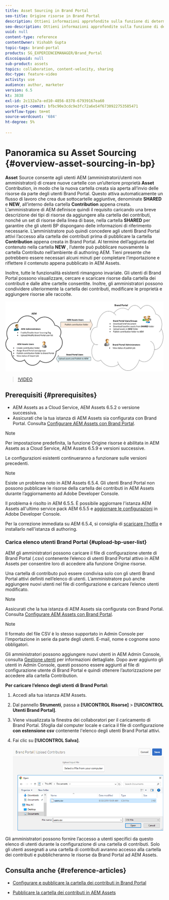 ```yaml
---
title: Asset Sourcing in Brand Portal
seo-title: Origine risorse in Brand Portal
description: Ottieni informazioni approfondite sulla funzione di determinazione origine delle risorse rilasciata in Adobe Experience Manager Assets Brand Portal.
seo-description: Ottieni informazioni approfondite sulla funzione di determinazione origine delle risorse rilasciata in Adobe Experience Manager Assets Brand Portal.
uuid: null
content-type: reference
contentOwner: Vishabh Gupta
topic-tags: brand-portal
products: SG_EXPERIENCEMANAGER/Brand_Portal
discoiquuid: null
sub-product: assets
topics: collaboration, content-velocity, sharing
doc-type: feature-video
activity: use
audience: author, marketer
version: 6.5
kt: 3838
exl-id: 2c132a7a-ed10-4856-8378-67939167ea60
source-git-commit: bfbc90e3cdc9e3fc72a6e54f6730922753585471
workflow-type: tm+mt
source-wordcount: '684'
ht-degree: 5%

---
```


# Panoramica su Asset Sourcing {#overview-asset-sourcing-in-bp}

**Asset** Source consente agli utenti AEM (amministratori/utenti non amministratori) di creare nuove cartelle con un’ulteriore proprietà  **Asset** Contribution, in modo che la nuova cartella creata sia aperta all’invio delle risorse da parte degli utenti Brand Portal. Questo attiva automaticamente un flusso di lavoro che crea due sottocartelle aggiuntive, denominate **SHARED** e **NEW**, all’interno della cartella **Contribution** appena creata. L’amministratore di AEM definisce quindi il requisito caricando una breve descrizione dei tipi di risorse da aggiungere alla cartella dei contributi, nonché un set di risorse della linea di base, nella cartella **SHARED** per garantire che gli utenti BP dispongano delle informazioni di riferimento necessarie. L’amministratore può quindi concedere agli utenti Brand Portal attivi l’accesso alla cartella dei contributi prima di pubblicare la cartella **Contribution** appena creata in Brand Portal. Al termine dell’aggiunta del contenuto nella cartella **NEW** , l’utente può pubblicare nuovamente la cartella Contributo nell’ambiente di authoring AEM. Tieni presente che potrebbero essere necessari alcuni minuti per completare l’importazione e riflettere il contenuto appena pubblicato in AEM Assets.

Inoltre, tutte le funzionalità esistenti rimangono invariate. Gli utenti di Brand Portal possono visualizzare, cercare e scaricare risorse dalla cartella dei contributi e dalle altre cartelle consentite. Inoltre, gli amministratori possono condividere ulteriormente la cartella dei contributi, modificare le proprietà e aggiungere risorse alle raccolte.

![Origine risorse Brand Portal](assets/asset-sourcing.png)

>[!VIDEO](https://video.tv.adobe.com/v/29365/?quality=12)

## Prerequisiti {#prerequisites}

* AEM Assets as a Cloud Service, AEM Assets 6.5.2 o versione successiva.
* Assicurati che la tua istanza di AEM Assets sia configurata con Brand Portal. Consulta [Configurare AEM Assets con Brand Portal](../using/configure-aem-assets-with-brand-portal.md).

<!--
* Ensure that your Brand Portal tenant is configured with one AEM Assets author instance.
-->

>[!NOTE]
>
>Per impostazione predefinita, la funzione Origine risorse è abilitata in AEM Assets as a Cloud Service, AEM Assets 6.5.9 e versioni successive.
>
>Le configurazioni esistenti continueranno a funzionare sulle versioni precedenti.

>[!NOTE]
>
>Esiste un problema noto in AEM Assets 6.5.4. Gli utenti Brand Portal non possono pubblicare le risorse della cartella dei contributi in AEM Assets durante l’aggiornamento ad Adobe Developer Console.
>
>Il problema è risolto in AEM 6.5.5. È possibile aggiornare l&#39;istanza AEM Assets all&#39;ultimo service pack AEM 6.5.5 e [aggiornare le configurazioni](https://docs.adobe.com/content/help/it-IT/experience-manager-65/assets/brandportal/configure-aem-assets-with-brand-portal.html#upgrade-integration-65) in Adobe Developer Console.
>
>Per la correzione immediata su AEM 6.5.4, si consiglia di [scaricare l&#39;hotfix](https://www.adobeaemcloud.com/content/marketplace/marketplaceProxy.html?packagePath=/content/companies/public/adobe/packages/cq650/hotfix/cq-6.5.0-hotfix-33041) e installarlo nell&#39;istanza di authoring.

<!--
## Configure Asset Sourcing {#configure-asset-sourcing}

**Asset Sourcing** is configured from within the AEM Assets author instance. The administrators can enable the Asset Sourcing feature flag configuration from the **AEM Web Console Configuration** and upload the active Brand Portal users list in **AEM Assets**.

>[!NOTE]
>
>Asset Sourcing is by default enabled on AEM Assets as a Cloud Service. The AEM administrator can directly upload the active Brand Portal users to allow them access to the Asset Sourcing feature.

>[!NOTE]
>
>Before you begin with the configuration, ensure that your AEM Assets instance is configured with Brand Portal. See, [Configure AEM Assets with Brand Portal](../using/configure-aem-assets-with-brand-portal.md). 

The following video demonstrates, how to configure Asset Sourcing on your AEM Assets author instance:

>[!VIDEO](https://video.tv.adobe.com/v/29771)
-->

<!--
### Enable Asset Sourcing {#enable-asset-sourcing}

AEM administrators can enable the Asset Sourcing feature flag from within the AEM Web Console Configuration (a.k.a Configuration Manager).

>[!NOTE]
>
>This step is not applicable for AEM Assets as a Cloud Service.


**To enable Asset Sourcing:**
1. Log in to your AEM Assets author instance and open Configuration Manager. 
Default URL: http:// localhost:4502/system/console/configMgr.
1. Search using the keyword **Asset Sourcing** to locate **[!UICONTROL Asset Sourcing Feature Flag Config]**.
1. Click **[!UICONTROL Asset Sourcing Feature Flag Config]** to open the configuration window.
1. Select the **[!UICONTROL feature.flag.active.status]** check box.
1. Click **[!UICONTROL Save]**.

![](assets/enable-asset-sourcing.png)
-->


### Carica elenco utenti Brand Portal {#upload-bp-user-list}

AEM gli amministratori possono caricare il file di configurazione utente di Brand Portal (.csv) contenente l’elenco di utenti Brand Portal attivo in AEM Assets per consentire loro di accedere alla funzione Origine risorse.

Una cartella di contributo può essere condivisa solo con gli utenti Brand Portal attivi definiti nell’elenco di utenti. L’amministratore può anche aggiungere nuovi utenti nel file di configurazione e caricare l’elenco utenti modificato.

>[!NOTE]
>
>Assicurati che la tua istanza di AEM Assets sia configurata con Brand Portal. Consulta [Configurare AEM Assets con Brand Portal](../using/configure-aem-assets-with-brand-portal.md).

>[!NOTE]
>
>Il formato del file CSV è lo stesso supportato in Admin Console per l’importazione in serie da parte degli utenti. E-mail, nome e cognome sono obbligatori.

Gli amministratori possono aggiungere nuovi utenti in AEM Admin Console, consulta [Gestione utenti](brand-portal-adding-users.md) per informazioni dettagliate. Dopo aver aggiunto gli utenti in Admin Console, questi possono essere aggiunti al file di configurazione utente di Brand Portal e quindi ottenere l’autorizzazione per accedere alla cartella Contribution.

**Per caricare l’elenco degli utenti di Brand Portal:**
1. Accedi alla tua istanza AEM Assets.
1. Dal pannello **Strumenti**, passa a **[!UICONTROL Risorse]** > **[!UICONTROL Utenti Brand Portal]**.

1. Viene visualizzata la finestra dei collaboratori per il caricamento di Brand Portal.
Sfoglia dal computer locale e carica il file di configurazione **con estensione csv** contenente l&#39;elenco degli utenti Brand Portal attivi.
1. Fai clic su **[!UICONTROL Salva]**.

   ![](assets/upload-user-list2.png)


Gli amministratori possono fornire l’accesso a utenti specifici da questo elenco di utenti durante la configurazione di una cartella di contributi. Solo gli utenti assegnati a una cartella di contributi avranno accesso alla cartella dei contributi e pubblicheranno le risorse da Brand Portal ad AEM Assets.

## Consulta anche {#reference-articles}

* [Configurare e pubblicare la cartella dei contributi in Brand Portal](brand-portal-publish-contribution-folder-to-brand-portal.md)

* [Pubblicare la cartella dei contributi in AEM Assets](brand-portal-publish-contribution-folder-to-aem-assets.md)

